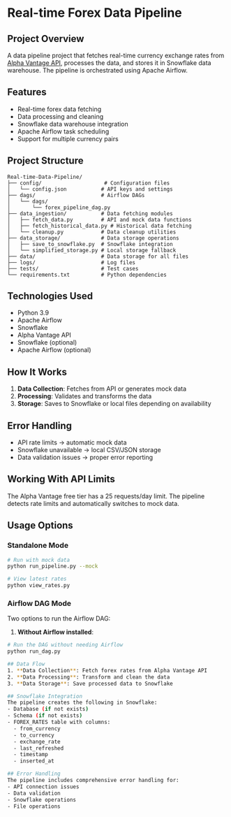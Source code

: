 # Real-time Forex Data Pipeline

## Project Overview
A data pipeline project that fetches real-time currency exchange rates from [Alpha Vantage API](https://www.alphavantage.co), processes the data, and stores it in Snowflake data warehouse. The pipeline is orchestrated using Apache Airflow.

## Features
- Real-time forex data fetching
- Data processing and cleaning
- Snowflake data warehouse integration
- Apache Airflow task scheduling
- Support for multiple currency pairs

## Project Structure
```
Real-time-Data-Pipeline/
├── config/                    # Configuration files
│   └── config.json           # API keys and settings
├── dags/                     # Airflow DAGs
│   └── dags/
│       └── forex_pipeline_dag.py
├── data_ingestion/           # Data fetching modules
│   ├── fetch_data.py         # API and mock data functions
│   ├── fetch_historical_data.py # Historical data fetching
│   └── cleanup.py            # Data cleanup utilities
├── data_storage/             # Data storage operations
│   ├── save_to_snowflake.py  # Snowflake integration
│   └── simplified_storage.py # Local storage fallback
├── data/                     # Data storage for all files
├── logs/                     # Log files
├── tests/                    # Test cases
└── requirements.txt          # Python dependencies
```

## Technologies Used
- Python 3.9
- Apache Airflow
- Snowflake
- Alpha Vantage API
- Snowflake (optional)
- Apache Airflow (optional)

## How It Works
1. **Data Collection**: Fetches from API or generates mock data
2. **Processing**: Validates and transforms the data
3. **Storage**: Saves to Snowflake or local files depending on availability

## Error Handling
- API rate limits → automatic mock data
- Snowflake unavailable → local CSV/JSON storage
- Data validation issues → proper error reporting

## Working With API Limits
The Alpha Vantage free tier has a 25 requests/day limit.
The pipeline detects rate limits and automatically switches to mock data.

## Usage Options

### Standalone Mode
```bash
# Run with mock data
python run_pipeline.py --mock

# View latest rates
python view_rates.py
```

### Airflow DAG Mode
Two options to run the Airflow DAG:

1. **Without Airflow installed**:
```bash
# Run the DAG without needing Airflow
python run_dag.py

## Data Flow
1. **Data Collection**: Fetch forex rates from Alpha Vantage API
2. **Data Processing**: Transform and clean the data
3. **Data Storage**: Save processed data to Snowflake

## Snowflake Integration
The pipeline creates the following in Snowflake:
- Database (if not exists)
- Schema (if not exists)
- FOREX_RATES table with columns:
  - from_currency
  - to_currency
  - exchange_rate
  - last_refreshed
  - timestamp
  - inserted_at

## Error Handling
The pipeline includes comprehensive error handling for:
- API connection issues
- Data validation
- Snowflake operations
- File operations

